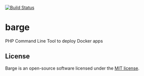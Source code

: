 
[![Build Status](https://travis-ci.org/marcusmyers/barge.svg?branch=master)](https://travis-ci.org/marcusmyers/barge)

# barge
PHP Command Line Tool to deploy Docker apps


## License

Barge is an open-source software licensed under the [MIT license](https://github.com/marcusmyers/barge/blob/master/LICENSE.md).
